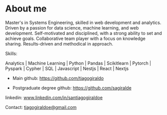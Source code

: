 # About me #

Master's in Systems Engineering,  skilled in web development and analytics. Driven by a passion for data science, machine learning, and web development. Self-motivated and disciplined, with a strong ability to set and achieve goals. Collaborative team player with a focus on knowledge sharing. Results-driven and methodical in approach.

Skills:

Analytics | Machine Learning | Python  |  Pandas  |  Scikitlearn  |  Pytorch  |  Pyspark  | Cypher  |  SQL  |  Javascript  | Nestjs  |  React | Nextjs

- Main github: https://github.com/tiagogiraldo

- Postgraduate degree github: https://github.com/sagiralde

linkedin: www.linkedin.com/in/santiagogiraldoe

Contact: tiagogiraldoe@gmail.com
